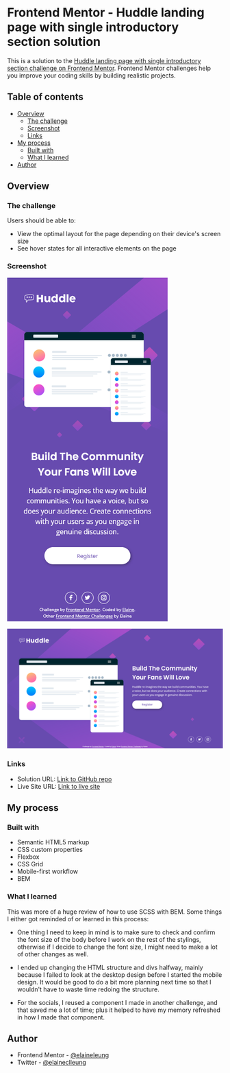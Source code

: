 # Frontend Mentor - Huddle landing page with single introductory section solution

This is a solution to the [Huddle landing page with single introductory section challenge on Frontend Mentor](https://www.frontendmentor.io/challenges/huddle-landing-page-with-a-single-introductory-section-B_2Wvxgi0). Frontend Mentor challenges help you improve your coding skills by building realistic projects. 

## Table of contents

- [Overview](#overview)
  - [The challenge](#the-challenge)
  - [Screenshot](#screenshot)
  - [Links](#links)
- [My process](#my-process)
  - [Built with](#built-with)
  - [What I learned](#what-i-learned)
- [Author](#author)

## Overview

### The challenge

Users should be able to:

- View the optimal layout for the page depending on their device's screen size
- See hover states for all interactive elements on the page

### Screenshot

![Mobile view of solution](./design/mobile.png)

![Desktop view of solution](./design/desktop-view.png)

### Links

- Solution URL: [Link to GitHub repo](https://github.com/elaineleung/frontendmentor/tree/main/huddlelandingpage/)
- Live Site URL: [Link to live site](https://elaineleung.github.io/frontendmentor/huddlelandingpage/)

## My process

### Built with

- Semantic HTML5 markup
- CSS custom properties
- Flexbox
- CSS Grid
- Mobile-first workflow
- BEM

### What I learned

This was more of a huge review of how to use SCSS with BEM. Some things I either got reminded of or learned in this process:

- One thing I need to keep in mind is to make sure to check and confirm the font size of the body before I work on the rest of the stylings, otherwise if I decide to change the font size, I might need to make a lot of other changes as well.

- I ended up changing the HTML structure and divs halfway, mainly because I failed to look at the desktop design before I started the mobile design. It would be good to do a bit more planning next time so that I wouldn't have to waste time redoing the structure.

- For the socials, I reused a component I made in another challenge, and that saved me a lot of time; plus it helped to have my memory refreshed in how I made that component.

## Author

- Frontend Mentor - [@elaineleung](https://www.frontendmentor.io/profile/elaineleung)
- Twitter - [@elaineclleung](https://twitter.com/elaineclleung)

